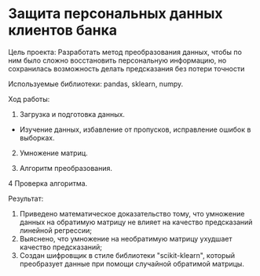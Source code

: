 # Защита персональных данных клиентов банка

Цель проекта: Разработать метод преобразования данных, чтобы по ним было сложно восстановить персональную информацию, но сохранилась возможность делать предсказания без потери точности

Используемые библиотеки: pandas, sklearn, numpy.

Ход работы: 

1. Загрузка и подготовка данных.
- Изучение данных, избавление от пропусков, исправление ошибок в выборках.

2. Умножение матриц.

3. Алгоритм преобразования.

4 Проверка алгоритма.

Результат:
1. Приведено математическое доказательство тому, что умножение данных на обратимую матрицу не влияет на качество предсказаний линейной регрессии;
2. Выяснено, что умножение на необратимую матрицу ухудшает качество предсказаний;
3. Создан шифровщик в стиле библиотеки "scikit-klearn", который преобразует данные при помощи случайной обратимой матрицы.
